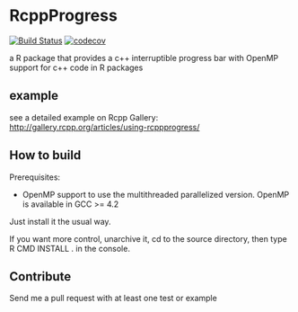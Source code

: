 # RcppProgress
[![Build Status](https://travis-ci.org/kforner/rcpp_progress.svg?branch=master)](https://travis-ci.org/kforner/rcpp_progress)
[![codecov](https://codecov.io/github/codecov/example-r/branch/master/graphs/badge.svg)](https://codecov.io/github/kforner/rcpp_progress)

a R package that provides a c++ interruptible progress bar with OpenMP support for c++ code in R packages

## example
see a detailed example on Rcpp Gallery:
http://gallery.rcpp.org/articles/using-rcppprogress/

## How to build

Prerequisites:

- OpenMP support to use the multithreaded parallelized version. OpenMP is available in GCC >= 4.2

Just install it the usual way.

If you want more control, unarchive it, cd to the source directory, then type
R CMD INSTALL . in the console.


## Contribute
Send me a pull request with at least one test or example


